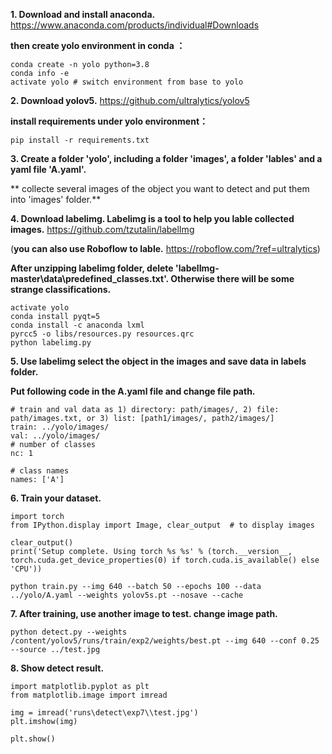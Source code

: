 **1. Download and install anaconda.** https://www.anaconda.com/products/individual#Downloads

**then create yolo environment in conda ：**


```
conda create -n yolo python=3.8 
conda info -e
activate yolo # switch environment from base to yolo
```

**2. Download yolov5.** https://github.com/ultralytics/yolov5

**install requirements under yolo environment：**


```
pip install -r requirements.txt
```

**3. Create a folder 'yolo', including a folder 'images', a folder 'lables' and a yaml file 'A.yaml'.**

** collecte several images of the object you want to detect and put them into 'images' folder.**

**4. Download labelimg. Labelimg is a tool to help you lable collected images.** https://github.com/tzutalin/labelImg

(**you can also use Roboflow to lable.** https://roboflow.com/?ref=ultralytics)

**After unzipping labelimg folder, delete 'labelImg-master\data\predefined_classes.txt'. Otherwise there will be some strange classifications.**

```
activate yolo
conda install pyqt=5
conda install -c anaconda lxml
pyrcc5 -o libs/resources.py resources.qrc
python labelimg.py
```

**5. Use labelimg select the object in the images and save data in labels folder.**

**Put following code in the A.yaml file and change file path.**

```
# train and val data as 1) directory: path/images/, 2) file: path/images.txt, or 3) list: [path1/images/, path2/images/]
train: ../yolo/images/
val: ../yolo/images/
# number of classes
nc: 1

# class names
names: ['A']
```

**6. Train your dataset.**

```
import torch
from IPython.display import Image, clear_output  # to display images

clear_output()
print('Setup complete. Using torch %s %s' % (torch.__version__, torch.cuda.get_device_properties(0) if torch.cuda.is_available() else 'CPU'))

python train.py --img 640 --batch 50 --epochs 100 --data ../yolo/A.yaml --weights yolov5s.pt --nosave --cache
```

**7. After training, use another image to test. change image path.**

```
python detect.py --weights /content/yolov5/runs/train/exp2/weights/best.pt --img 640 --conf 0.25 --source ../test.jpg
```

**8. Show detect result.**

```
import matplotlib.pyplot as plt
from matplotlib.image import imread
 
img = imread('runs\detect\exp7\\test.jpg')
plt.imshow(img)
 
plt.show()
```

